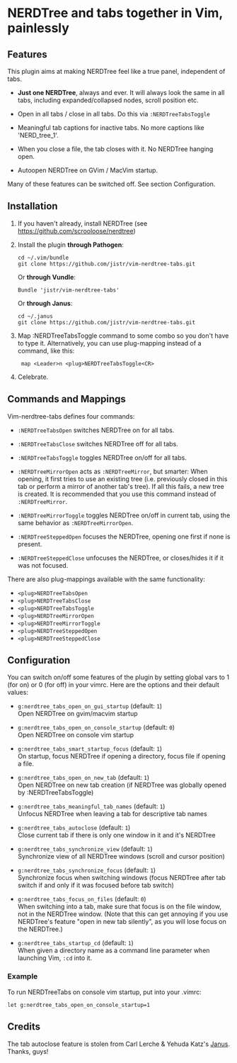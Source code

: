 # NERDTree and tabs together in Vim, painlessly

## Features

This plugin aims at making NERDTree feel like a true panel, independent of tabs.

* **Just one NERDTree**, always and ever. It will always look the same in
  all tabs, including expanded/collapsed nodes, scroll position etc.

* Open in all tabs / close in all tabs. Do this via `:NERDTreeTabsToggle`

* Meaningful tab captions for inactive tabs. No more captions like 'NERD_tree_1'.

* When you close a file, the tab closes with it. No NERDTree hanging open.

* Autoopen NERDTree on GVim / MacVim startup.

Many of these features can be switched off. See section Configuration.

## Installation

1. If you haven't already, install NERDTree (see https://github.com/scrooloose/nerdtree)

2.  Install the plugin **through Pathogen**:

        cd ~/.vim/bundle
        git clone https://github.com/jistr/vim-nerdtree-tabs.git
        
    Or **through Vundle**:

        Bundle 'jistr/vim-nerdtree-tabs'
        
    Or **through Janus**:

        cd ~/.janus
        git clone https://github.com/jistr/vim-nerdtree-tabs.git

3. Map :NERDTreeTabsToggle command to some combo so you don't have to type it.
   Alternatively, you can use plug-mapping instead of a command, like this:

        map <Leader>n <plug>NERDTreeTabsToggle<CR>

4. Celebrate.

## Commands and Mappings

Vim-nerdtree-tabs defines four commands:

* `:NERDTreeTabsOpen` switches NERDTree on for all tabs.

* `:NERDTreeTabsClose` switches NERDTree off for all tabs.

* `:NERDTreeTabsToggle` toggles NERDTree on/off for all tabs.

* `:NERDTreeMirrorOpen` acts as `:NERDTreeMirror`, but smarter: When opening,
  it first tries to use an existing tree (i.e. previously closed in this tab or
  perform a mirror of another tab's tree). If all this fails, a new tree is
  created. It is recommended that you use this command instead of
  `:NERDTreeMirror`.

* `:NERDTreeMirrorToggle` toggles NERDTree on/off in current tab, using
  the same behavior as `:NERDTreeMirrorOpen`.

* `:NERDTreeSteppedOpen` focuses the NERDTree, opening one first if none is present.

* `:NERDTreeSteppedClose` unfocuses the NERDTree, or closes/hides it if it was
  not focused.

There are also plug-mappings available with the same functionality:

* `<plug>NERDTreeTabsOpen`
* `<plug>NERDTreeTabsClose`
* `<plug>NERDTreeTabsToggle`
* `<plug>NERDTreeMirrorOpen`
* `<plug>NERDTreeMirrorToggle`
* `<plug>NERDTreeSteppedOpen`
* `<plug>NERDTreeSteppedClose`

## Configuration

You can switch on/off some features of the plugin by setting global vars to 1
(for on) or 0 (for off) in your vimrc. Here are the options and their default
values:

* `g:nerdtree_tabs_open_on_gui_startup` (default: `1`)  
  Open NERDTree on gvim/macvim startup

* `g:nerdtree_tabs_open_on_console_startup` (default: `0`)  
  Open NERDTree on console vim startup

* `g:nerdtree_tabs_smart_startup_focus` (default: `1`)  
  On startup, focus NERDTree if opening a directory, focus file if opening
  a file.

* `g:nerdtree_tabs_open_on_new_tab` (default: `1`)  
  Open NERDTree on new tab creation (if NERDTree was globally opened by
  :NERDTreeTabsToggle)

* `g:nerdtree_tabs_meaningful_tab_names` (default: `1`)  
  Unfocus NERDTree when leaving a tab for descriptive tab names

* `g:nerdtree_tabs_autoclose` (default: `1`)  
  Close current tab if there is only one window in it and it's NERDTree

* `g:nerdtree_tabs_synchronize_view` (default: `1`)  
  Synchronize view of all NERDTree windows (scroll and cursor position)

* `g:nerdtree_tabs_synchronize_focus` (default: `1`)  
  Synchronize focus when switching windows (focus NERDTree after tab switch
  if and only if it was focused before tab switch)

* `g:nerdtree_tabs_focus_on_files` (default: `0`)  
  When switching into a tab, make sure that focus is on the file window,
  not in the NERDTree window. (Note that this can get annoying if you use
  NERDTree's feature "open in new tab silently", as you will lose focus on the
  NERDTree.)

* `g:nerdtree_tabs_startup_cd` (default: `1`)  
  When given a directory name as a command line parameter when launching Vim,
  `:cd` into it.

### Example

To run NERDTreeTabs on console vim startup, put into your .vimrc:

    let g:nerdtree_tabs_open_on_console_startup=1

## Credits

The tab autoclose feature is stolen from Carl Lerche & Yehuda Katz's
[Janus](https://github.com/carlhuda/janus). Thanks, guys!

